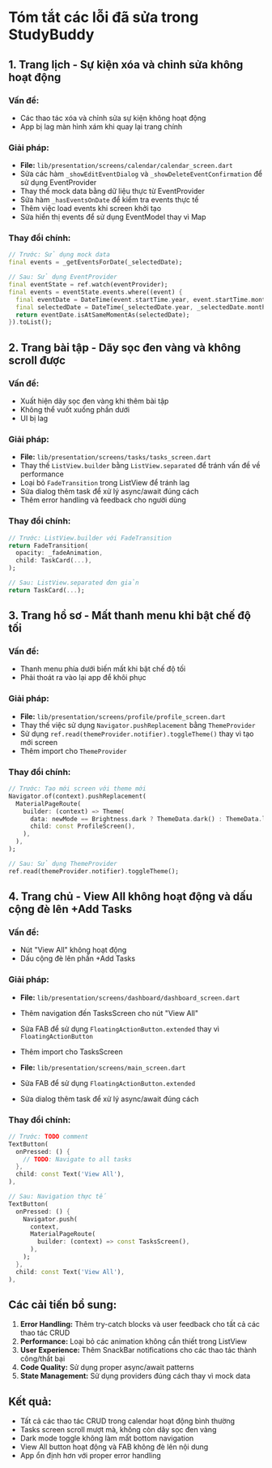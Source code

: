 # Tóm tắt các lỗi đã sửa trong StudyBuddy

## 1. Trang lịch - Sự kiện xóa và chỉnh sửa không hoạt động

### Vấn đề:
- Các thao tác xóa và chỉnh sửa sự kiện không hoạt động
- App bị lag màn hình xám khi quay lại trang chính

### Giải pháp:
- **File:** `lib/presentation/screens/calendar/calendar_screen.dart`
- Sửa các hàm `_showEditEventDialog` và `_showDeleteEventConfirmation` để sử dụng EventProvider
- Thay thế mock data bằng dữ liệu thực từ EventProvider
- Sửa hàm `_hasEventsOnDate` để kiểm tra events thực tế
- Thêm việc load events khi screen khởi tạo
- Sửa hiển thị events để sử dụng EventModel thay vì Map

### Thay đổi chính:
```dart
// Trước: Sử dụng mock data
final events = _getEventsForDate(_selectedDate);

// Sau: Sử dụng EventProvider
final eventState = ref.watch(eventProvider);
final events = eventState.events.where((event) {
  final eventDate = DateTime(event.startTime.year, event.startTime.month, event.startTime.day);
  final selectedDate = DateTime(_selectedDate.year, _selectedDate.month, _selectedDate.day);
  return eventDate.isAtSameMomentAs(selectedDate);
}).toList();
```

## 2. Trang bài tập - Dãy sọc đen vàng và không scroll được

### Vấn đề:
- Xuất hiện dãy sọc đen vàng khi thêm bài tập
- Không thể vuốt xuống phần dưới
- UI bị lag

### Giải pháp:
- **File:** `lib/presentation/screens/tasks/tasks_screen.dart`
- Thay thế `ListView.builder` bằng `ListView.separated` để tránh vấn đề về performance
- Loại bỏ `FadeTransition` trong ListView để tránh lag
- Sửa dialog thêm task để xử lý async/await đúng cách
- Thêm error handling và feedback cho người dùng

### Thay đổi chính:
```dart
// Trước: ListView.builder với FadeTransition
return FadeTransition(
  opacity: _fadeAnimation,
  child: TaskCard(...),
);

// Sau: ListView.separated đơn giản
return TaskCard(...);
```

## 3. Trang hồ sơ - Mất thanh menu khi bật chế độ tối

### Vấn đề:
- Thanh menu phía dưới biến mất khi bật chế độ tối
- Phải thoát ra vào lại app để khôi phục

### Giải pháp:
- **File:** `lib/presentation/screens/profile/profile_screen.dart`
- Thay thế việc sử dụng `Navigator.pushReplacement` bằng `ThemeProvider`
- Sử dụng `ref.read(themeProvider.notifier).toggleTheme()` thay vì tạo mới screen
- Thêm import cho `ThemeProvider`

### Thay đổi chính:
```dart
// Trước: Tạo mới screen với theme mới
Navigator.of(context).pushReplacement(
  MaterialPageRoute(
    builder: (context) => Theme(
      data: newMode == Brightness.dark ? ThemeData.dark() : ThemeData.light(),
      child: const ProfileScreen(),
    ),
  ),
);

// Sau: Sử dụng ThemeProvider
ref.read(themeProvider.notifier).toggleTheme();
```

## 4. Trang chủ - View All không hoạt động và dấu cộng đè lên +Add Tasks

### Vấn đề:
- Nút "View All" không hoạt động
- Dấu cộng đè lên phần +Add Tasks

### Giải pháp:
- **File:** `lib/presentation/screens/dashboard/dashboard_screen.dart`
- Thêm navigation đến TasksScreen cho nút "View All"
- Sửa FAB để sử dụng `FloatingActionButton.extended` thay vì `FloatingActionButton`
- Thêm import cho TasksScreen

- **File:** `lib/presentation/screens/main_screen.dart`
- Sửa FAB để sử dụng `FloatingActionButton.extended`
- Sửa dialog thêm task để xử lý async/await đúng cách

### Thay đổi chính:
```dart
// Trước: TODO comment
TextButton(
  onPressed: () {
    // TODO: Navigate to all tasks
  },
  child: const Text('View All'),
),

// Sau: Navigation thực tế
TextButton(
  onPressed: () {
    Navigator.push(
      context,
      MaterialPageRoute(
        builder: (context) => const TasksScreen(),
      ),
    );
  },
  child: const Text('View All'),
),
```

## Các cải tiến bổ sung:

1. **Error Handling:** Thêm try-catch blocks và user feedback cho tất cả các thao tác CRUD
2. **Performance:** Loại bỏ các animation không cần thiết trong ListView
3. **User Experience:** Thêm SnackBar notifications cho các thao tác thành công/thất bại
4. **Code Quality:** Sử dụng proper async/await patterns
5. **State Management:** Sử dụng providers đúng cách thay vì mock data

## Kết quả:
- Tất cả các thao tác CRUD trong calendar hoạt động bình thường
- Tasks screen scroll mượt mà, không còn dãy sọc đen vàng
- Dark mode toggle không làm mất bottom navigation
- View All button hoạt động và FAB không đè lên nội dung
- App ổn định hơn với proper error handling
